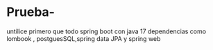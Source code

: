 # Prueba-
untilice primero que todo spring boot con java 17 dependencias como lombook , postguesSQL,spring data JPA y spring web
